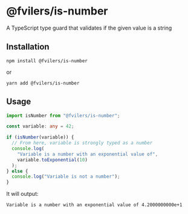 # @fvilers/is-number

A TypeScript type guard that validates if the given value is a string

## Installation

```
npm install @fvilers/is-number
```

or

```
yarn add @fvilers/is-number
```

## Usage

```ts
import isNumber from "@fvilers/is-number";

const variable: any = 42;

if (isNumber(variable)) {
  // From here, variable is strongly typed as a number
  console.log(
    "Variable is a number with an exponential value of",
    variable.toExponential(10)
  );
} else {
  console.log("Variable is not a number");
}
```

It will output:

```
Variable is a number with an exponential value of 4.2000000000e+1
```
